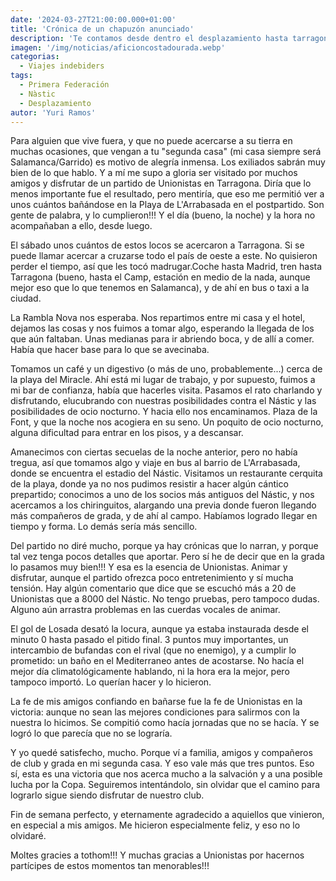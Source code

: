```yaml
---
date: '2024-03-27T21:00:00.000+01:00'
title: 'Crónica de un chapuzón anunciado'
description: 'Te contamos desde dentro el desplazamiento hasta tarragona para enfrentarnos contra el Nàstic. Primera federación grupo 1, jornada 29'
imagen: '/img/noticias/aficioncostadourada.webp'
categorias:
  - Viajes indebiders
tags:
  - Primera Federación
  - Nàstic
  - Desplazamiento
autor: 'Yuri Ramos'
---
```


Para alguien que vive fuera, y que no puede acercarse a su tierra en muchas ocasiones, que vengan a tu "segunda casa" (mi casa siempre será Salamanca/Garrido) es motivo de alegría inmensa. Los exiliados sabrán muy bien de lo que hablo.
Y a mí me supo a gloria ser visitado por muchos amigos y disfrutar de un partido  de Unionistas en Tarragona. Diría que lo menos importante fue el resultado, pero mentiría, que eso me permitió ver a unos cuántos bañándose en la Playa de L'Arrabasada en el postpartido. Son gente de palabra, y lo cumplieron!!! Y el día (bueno, la noche) y la hora no acompañaban a ello, desde luego.

El sábado unos cuántos de estos locos se acercaron a Tarragona. Si se puede llamar acercar a cruzarse todo el país de oeste a este. No quisieron perder el tiempo, así que les tocó madrugar.Coche hasta Madrid, tren hasta Tarragona (bueno, hasta el Camp, estación en medio de la nada, aunque mejor eso que lo que tenemos en Salamanca), y de ahí en bus o taxi a la ciudad.

La Rambla Nova nos esperaba. Nos repartimos entre mi casa y el hotel, dejamos las cosas y nos fuimos a tomar algo, esperando la llegada de los que aún faltaban. Unas medianas para ir abriendo boca, y de allí a comer. Había que hacer base para lo que se avecinaba.

Tomamos un café y un digestivo (o más de uno, probablemente...) cerca de la playa del Miracle. Ahí está mi lugar de trabajo, y por supuesto, fuimos a mi bar de confianza, había que hacerles visita. Pasamos el rato charlando y disfrutando, elucubrando con nuestras posibilidades contra el Nástic y las posibilidades de ocio nocturno. Y hacia ello nos encaminamos. Plaza de la Font, y que la noche nos acogiera en su seno. Un poquito de ocio nocturno, alguna dificultad para entrar en los pisos, y a descansar.

Amanecimos con ciertas secuelas de la noche anterior, pero no había tregua, así que tomamos algo y viaje en bus al barrio de L'Arrabasada, donde se encuentra el estadio del Nástic. Visitamos un restaurante cerquita de la playa, donde ya no nos pudimos resistir a hacer algún cántico prepartido; conocimos a uno de los socios más antiguos del Nástic, y nos acercamos a los chiringuitos, alargando una previa donde fueron llegando más compañeros de grada, y de ahí al campo. Habíamos logrado llegar en tiempo y forma. Lo demás sería más sencillo.

Del partido no diré mucho, porque ya hay crónicas que lo narran, y porque tal vez tenga pocos detalles que aportar. Pero sí he de decir que en la grada lo pasamos muy bien!!! Y esa es la esencia de Unionistas. Animar y disfrutar, aunque el partido ofrezca poco entretenimiento y sí mucha tensión. Hay algún comentario que dice que se escuchó más a 20 de Unionistas que a 8000 del Nástic. No tengo pruebas, pero tampoco dudas. Alguno aún arrastra problemas en las cuerdas vocales de animar.

El gol de Losada desató la locura, aunque ya estaba instaurada desde el minuto 0 hasta pasado el pitido final. 3 puntos muy importantes, un intercambio de bufandas con el rival (que no enemigo), y a cumplir lo prometido: un baño en el Mediterraneo antes de acostarse. No hacía el mejor día climatológicamente hablando, ni la hora era la mejor, pero tampoco importó. Lo querían hacer y lo hicieron.

La fe de mis amigos confiando en bañarse fue la fe de Unionistas en la victoria: aunque no sean las mejores condiciones para salirmos con la nuestra lo hicimos. Se compitió como hacía jornadas que no se hacía. Y se logró lo que parecía que no se lograría.

Y yo quedé satisfecho, mucho. Porque ví a familia, amigos y compañeros de club y grada en mi segunda casa. Y eso vale más que tres puntos. Eso sí, esta es una victoria que nos acerca mucho a la salvación y a una posible lucha por la Copa. Seguiremos intentándolo, sin olvidar que el camino para lograrlo sigue siendo disfrutar de nuestro club.

Fin de semana perfecto, y eternamente agradecido a aquiellos que vinieron, en especial a mis amigos. Me hicieron especialmente feliz, y eso no lo olvidaré.

Moltes gracies a tothom!!! Y muchas gracias a Unionistas por hacernos partícipes de estos momentos tan menorables!!!
